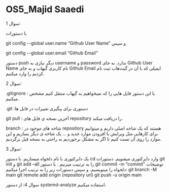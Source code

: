 # OS5_Majid Saaedi
سوال 1:


با دستورات


 git config --global user.name “Github User Name” 
و سپس


 git config --global user.email “Github Email” 
 
 
دستور push دیگر نیازی به username و password ندارد.
به جای Github User Name نام کاربری گیهاب و به جای Github Email ایمیلی که با آن در گیت‌هاب ثبت نام کردیم را وارد میکنیم.


سوال 2:


.gitignore : با این دستور فایل هایی را که نمیخواهیم به گیهاب منتقل کنیم مشخص میکنیم.

.git :دستوری برای پیگیری تغییرات در فایل ها


git pull : آخرین نسخه ی فایل های repository را دریافت میکند.


branch : شاخه های موجود در repository هستند که یک شاخه اصلی داریم و میتوانیم برای کارهایی مثل ویرایش یا افزودن موارد جدید و ... یک شاخه ی دیگر بسازیم و این موارد را روی آن تست کنیم تا اگر به مشکل برخوردیم به راحتی به نسخه قبل برگردیم.
 
 
سوال 3:


یک دایرکتوری با نام دلخواه میسازیم.
با دستور cd وارد دایرکتوری میشویم. دستورات git init و  git add –all را به ترتبیب میزنیم . با دستور git commit -m “commit” توضیحات دلخواه را مینویسیم. و سپس دستورات زیر را به ترتیب اجرا میکنیم:
git branch -M main
git remote add origin (repository url)
git push -u origin main


سوال 4:
از دستور systemd-analyze استفاده میکنیم.


